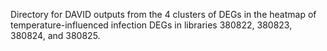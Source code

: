 Directory for DAVID outputs from the 4 clusters of DEGs in the heatmap of temperature-influenced infection DEGs in libraries 380822, 380823, 380824, and 380825. 
